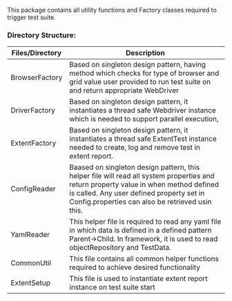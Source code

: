 This package contains all utility functions and Factory classes required to trigger test suite.

### Directory Structure:

| Files/Directory | Description                                                                                                                                                                                                                          |
|-----------------|--------------------------------------------------------------------------------------------------------------------------------------------------------------------------------------------------------------------------------------|
| BrowserFactory  | Based on singleton design pattern, having method which checks for type of browser and grid value user provided to run test suite on and return appropriate WebDriver                                                                 |
| DriverFactory   | Based on singleton design pattern, it instantiates a thread safe Webdriver instance which is needed to support parallel execution,                                                                                                   |
| ExtentFactory   | Based on singleton design pattern, it instantiates a thread safe ExtentTest instance needed to create, log and remove test in extent report.                                                                                         |
| ConfigReader    | Baased on singleton design pattern, this helper file will read all system properties and return property value in when method defined is called. Any user defined property set in Config.properties can also be retrieved usin this. |
| YamlReader      | This helper file is required to read any yaml file in which data is defined in a defined pattern Parent->Child. In framework, it is used to read objectRepository and TestData.                                                      |
| CommonUtil      | This file contains all common helper functions required to achieve desired functionality                                                                                                                                             |
| ExtentSetup     | This file is used to instantiate extent report instance on test suite start                                                                                                                                                          |
